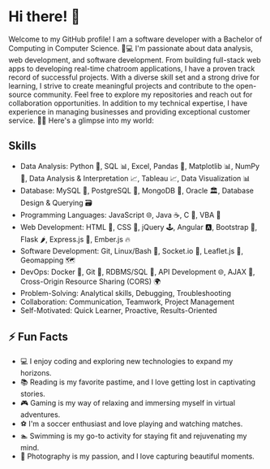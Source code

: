 <!--
**xlivia/xlivia** is a ✨ _special_ ✨ repository because its `README.md` (this file) appears on your GitHub profile.

Here are some ideas to get you started:
- 🔭 I’m currently working on ...
- 🌱 I’m currently learning ...
- 👯 I’m looking to collaborate on ...
- 🤔 I’m looking for help with ...
- 💬 Ask me about ...
- 📫 How to reach me: ...
- 😄 Pronouns: ...
- ⚡ Fun fact: ...

Welcome to my GitHub profile! I am a software developer with a Bachelor of Computing in Computer Science. 🌟💻 I'm passionate about data analysis, web development, and software development. From building full-stack web apps to developing real-time chatroom applications, I have a proven track record of successful projects. With a diverse skill set and a strong drive for learning, I strive to create meaningful projects and contribute to the open-source community. Feel free to explore my repositories and reach out for collaboration opportunities. In addition to my technical expertise, I have experience in managing businesses and providing exceptional customer service. 🚀🔧 Here's a glimpse into my world:

- 🔭 I’m currently working on ... Jarvis Consulting Developer Stream Projects
- 🌱 I’m currently learning ... Software Development
- ⚡ Fun fact: In my freetime I enjoy coding, reading, gaming, soccer, swimming

## 💻 Technologies I Love
- Programming Languages: Python 🐍, JavaScript 🌐, Java ☕, C 📜, VBA 📝,
- Web Development: HTML 📄, CSS 🎨, jQuery 🕹️, Angular 🅰️, Bootstrap 🎩, Flask 🌶️, Express.js 🚂, Ember.js 🔥
- Database: SQL 📊, MySQL 🐬, PostgreSQL 🐘, MongoDB 🍃, Oracle 🏛️, Database Design & Querying 🗃️
- Data Analysis: NumPy 🧮, Pandas 🐼, Matplotlib 📊, Data Analysis & Interpretation 📈, Tableau 📈, Data Visualization 📊
- DevOps: Docker 🐳, Git 🌿, RDBMS/SQL 🔢, API Development 🌐, AJAX 🔄, Cross-Origin Resource Sharing (CORS) 🌍
- Other: Linux/Bash 🐧, Socket.io 🔌, Leaflet.js 🍃, Geomapping 🗺️

## ⚡ Fun Facts
- 💻 I enjoy coding and exploring new technologies to expand my horizons.
- 📚 Reading is my favorite pastime, and I love getting lost in captivating stories.
- 🎮 Gaming is my way of relaxing and immersing myself in virtual adventures.
- ⚽ I'm a soccer enthusiast and love playing and watching matches.
- 🏊 Swimming is my go-to activity for staying fit and rejuvenating my mind.
- 📸 Photography is my passion, and I love capturing beautiful moments.

Data Analyst | Web Developer | Swimming Instructor | Software Developer

## Skills
- Data Analysis: Python, SQL, Excel, Pandas, Matplotlib
- Web Development: HTML, CSS, JavaScript, Flask
- Database: MySQL, PostgreSQL, MongoDB
- Software Development: Python, VBA, Git
- Problem-Solving: Analytical skills, Debugging, Troubleshooting
- Collaboration: Communication, Teamwork, Project Management
- Self-Motivated: Quick Learner, Proactive, Results-Oriented

## Projects
- **Middleware CRUD MongoDB Database Web App:** Built a full-stack web app using MongoDB, HTML, CSS, JavaScript, and Express.js to create, list, and delete items from a database. Utilized AJAX and jQuery for efficient data processing and implemented a user-friendly interface with responsive design using Bootstrap and CSS.
- **IP Geolocation Web App:** Developed an IP geolocation web app using HTML, CSS, JavaScript, Bootstrap, OpenStreetMap, Leaflet, and ipFind API, showcasing proficiency in front-end web development, APIs integration, and data visualization.
- **Real-Time Chatroom Web App:** Developed a real-time chatroom web app using HTML, CSS, JavaScript, and Socket.io, featuring a simple interface with a login prompt and Socket.io integration for efficient messaging.

-->

# Hi there! 👋

Welcome to my GitHub profile! I am a software developer with a Bachelor of Computing in Computer Science. 🌟💻 I'm passionate about data analysis, web development, and software development. From building full-stack web apps to developing real-time chatroom applications, I have a proven track record of successful projects. With a diverse skill set and a strong drive for learning, I strive to create meaningful projects and contribute to the open-source community. Feel free to explore my repositories and reach out for collaboration opportunities. In addition to my technical expertise, I have experience in managing businesses and providing exceptional customer service. 🚀🔧 Here's a glimpse into my world:

## Skills
- Data Analysis: Python 🐍, SQL 📊, Excel, Pandas 🐼, Matplotlib 📊, NumPy 🧮, Data Analysis & Interpretation 📈, Tableau 📈, Data Visualization 📊
- Database: MySQL 🐬, PostgreSQL 🐘, MongoDB 🍃, Oracle 🏛️, Database Design & Querying 🗃️
- Programming Languages: JavaScript 🌐, Java ☕, C 📜, VBA 📝
- Web Development: HTML 📄, CSS 🎨, jQuery 🕹️, Angular 🅰️, Bootstrap 🎩, Flask 🌶️, Express.js 🚂, Ember.js 🔥
- Software Development: Git, Linux/Bash 🐧, Socket.io 🔌, Leaflet.js 🍃, Geomapping 🗺️
- DevOps: Docker 🐳, Git 🌿, RDBMS/SQL 🔢, API Development 🌐, AJAX 🔄, Cross-Origin Resource Sharing (CORS) 🌍
- Problem-Solving: Analytical skills, Debugging, Troubleshooting
- Collaboration: Communication, Teamwork, Project Management
- Self-Motivated: Quick Learner, Proactive, Results-Oriented

## ⚡ Fun Facts
- 💻 I enjoy coding and exploring new technologies to expand my horizons.
- 📚 Reading is my favorite pastime, and I love getting lost in captivating stories.
- 🎮 Gaming is my way of relaxing and immersing myself in virtual adventures.
- ⚽ I'm a soccer enthusiast and love playing and watching matches.
- 🏊 Swimming is my go-to activity for staying fit and rejuvenating my mind.
- 📸 Photography is my passion, and I love capturing beautiful moments.
